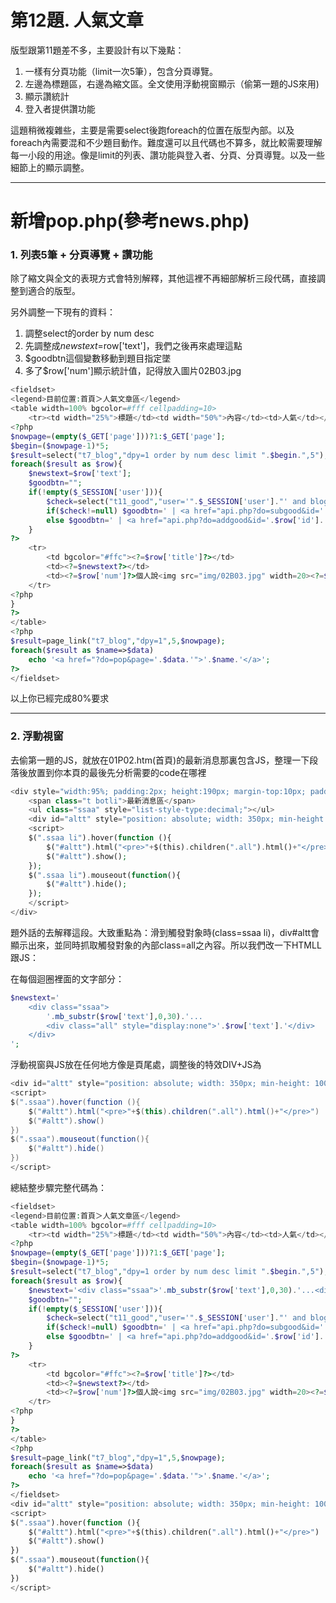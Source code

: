 # 第12題. 人氣文章

版型跟第11題差不多，主要設計有以下幾點：

1. 一樣有分頁功能（limit一次5筆），包含分頁導覽。
2. 左邊為標題區，右邊為縮文區。全文使用浮動視窗顯示（偷第一題的JS來用\)
3. 顯示讚統計
4. 登入者提供讚功能

這題稍微複雜些，主要是需要select後跑foreach的位置在版型內部。以及foreach內需要混和不少題目動作。難度還可以且代碼也不算多，就比較需要理解每一小段的用途。像是limit的列表、讚功能與登入者、分頁、分頁導覽。以及一些細節上的顯示調整。

---

# 新增pop.php\(參考news.php\)

### 1. 列表5筆 + 分頁導覽 + 讚功能

除了縮文與全文的表現方式會特別解釋，其他這裡不再細部解析三段代碼，直接調整到適合的版型。

另外調整一下現有的資料：

1. 調整select的order by num desc
2. 先調整成$newstext=$row\['text'\]，我們之後再來處理這點
3. $goodbtn這個變數移動到題目指定墜
4. 多了$row\['num'\]顯示統計值，記得放入圖片02B03.jpg

```php
<fieldset>
<legend>目前位置:首頁＞人氣文章區</legend>
<table width=100% bgcolor=#fff cellpadding=10>
    <tr><td width="25%">標題</td><td width="50%">內容</td><td>人氣</td></tr>
<?php
$nowpage=(empty($_GET['page']))?1:$_GET['page'];
$begin=($nowpage-1)*5;
$result=select("t7_blog","dpy=1 order by num desc limit ".$begin.",5");
foreach($result as $row){
    $newstext=$row['text'];
    $goodbtn="";
    if(!empty($_SESSION['user'])){
        $check=select("t11_good","user='".$_SESSION['user']."' and blog=".$row['id']);
        if($check!=null) $goodbtn=' | <a href="api.php?do=subgood&id='.$row['id'].'">收回讚</a>';
        else $goodbtn=' | <a href="api.php?do=addgood&id='.$row['id'].'">讚</a>';
    }
?> 
    <tr>
        <td bgcolor="#ffc"><?=$row['title']?></td>
        <td><?=$newstext?></td>
        <td><?=$row['num']?>個人說<img src="img/02B03.jpg" width=20><?=$goodbtn?></td>
    </tr>
<?php
}
?>
</table>
<?php
$result=page_link("t7_blog","dpy=1",5,$nowpage);
foreach($result as $name=>$data)
    echo '<a href="?do=pop&page='.$data.'">'.$name.'</a>';
?>
</fieldset>
```

以上你已經完成80%要求

---

### 2. 浮動視窗

去偷第一題的JS，就放在01P02.htm\(首頁\)的最新消息那裏包含JS，整理一下段落後放置到你本頁的最後先分析需要的code在哪裡

```php
<div style="width:95%; padding:2px; height:190px; margin-top:10px; padding:5px 10px 5px 10px; border:#0C3 dashed 3px; position:relative;">
    <span class="t botli">最新消息區</span>
    <ul class="ssaa" style="list-style-type:decimal;"></ul>
    <div id="altt" style="position: absolute; width: 350px; min-height: 100px; background-color: rgb(255, 255, 204); top: 50px; left: 130px; z-index: 99; display: none; padding: 5px; border: 3px double rgb(255, 153, 0); background-position: initial initial; background-repeat: initial initial;"></div>
    <script>
    $(".ssaa li").hover(function (){
        $("#altt").html("<pre>"+$(this).children(".all").html()+"</pre>");
        $("#altt").show();
    });
    $(".ssaa li").mouseout(function(){
        $("#altt").hide();
    });
    </script>
</div>
```

題外話的去解釋這段。大致重點為：滑到觸發對象時\(class=ssaa li\)，div\#altt會顯示出來，並同時抓取觸發對象的內部class=all之內容。所以我們改一下HTMLL跟JS：

在每個迴圈裡面的文字部分：

```php
$newstext='
    <div class="ssaa">
        '.mb_substr($row['text'],0,30).'...
        <div class="all" style="display:none">'.$row['text'].'</div>
    </div>
';
```

浮動視窗與JS放在任何地方像是頁尾處，調整後的特效DIV+JS為

```java
<div id="altt" style="position: absolute; width: 350px; min-height: 100px; background-color: rgb(255, 255, 204); top: 50px; left: 130px; z-index: 99; display: none; padding: 5px; border: 3px double rgb(255, 153, 0); background-position: initial initial; background-repeat: initial initial;"></div>
<script>
$(".ssaa").hover(function (){
    $("#altt").html("<pre>"+$(this).children(".all").html()+"</pre>")
    $("#altt").show()
})
$(".ssaa").mouseout(function(){
    $("#altt").hide()
})
</script>
```

總結整步驟完整代碼為：

```php
<fieldset>
<legend>目前位置:首頁＞人氣文章區</legend>
<table width=100% bgcolor=#fff cellpadding=10>
    <tr><td width="25%">標題</td><td width="50%">內容</td><td>人氣</td></tr>
<?php
$nowpage=(empty($_GET['page']))?1:$_GET['page'];
$begin=($nowpage-1)*5;
$result=select("t7_blog","dpy=1 order by num desc limit ".$begin.",5");
foreach($result as $row){
    $newstext='<div class="ssaa">'.mb_substr($row['text'],0,30).'...<div class="all" style="display:none">'.$row['text'].'</div></div>';
    $goodbtn="";
    if(!empty($_SESSION['user'])){
        $check=select("t11_good","user='".$_SESSION['user']."' and blog=".$row['id']);
        if($check!=null) $goodbtn=' | <a href="api.php?do=subgood&id='.$row['id'].'">收回讚</a>';
        else $goodbtn=' | <a href="api.php?do=addgood&id='.$row['id'].'">讚</a>';
    }
?> 
    <tr>
        <td bgcolor="#ffc"><?=$row['title']?></td>
        <td><?=$newstext?></td>
        <td><?=$row['num']?>個人說<img src="img/02B03.jpg" width=20><?=$goodbtn?></td>
    </tr>
<?php
}
?>
</table>
<?php
$result=page_link("t7_blog","dpy=1",5,$nowpage);
foreach($result as $name=>$data)
    echo '<a href="?do=pop&page='.$data.'">'.$name.'</a>';
?>
</fieldset>
<div id="altt" style="position: absolute; width: 350px; min-height: 100px; background-color: rgb(255, 255, 204); top: 50px; left: 130px; z-index: 99; display: none; padding: 5px; border: 3px double rgb(255, 153, 0); background-position: initial initial; background-repeat: initial initial;"></div>
<script>
$(".ssaa").hover(function (){
    $("#altt").html("<pre>"+$(this).children(".all").html()+"</pre>")
    $("#altt").show()
})
$(".ssaa").mouseout(function(){
    $("#altt").hide()
})
</script>
```



